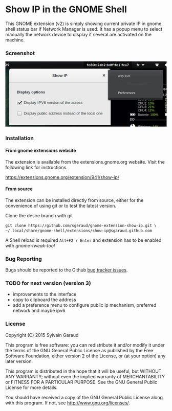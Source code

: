 # Show IP in the GNOME Shell

This GNOME extension (v2) is simply showing current private IP in
gnome shell status bar if Network Manager is used.  It has a popup
menu to select manually the network device to display if several are
activated on the machine.

### Screenshot

![show ip extension on gnome shell](show_ip_screenshot.png?raw=true
 "Show IP gnome extension")

### Installation

#### From gnome extensions website

The extension is available from the
extensions.gnome.org website. Visit the following link for
instructions.

https://extensions.gnome.org/extension/941/show-ip/

#### From source

The extension can be installed directly from source,
either for the convenience of using git or to test the latest version.

Clone the desire branch with git

    git clone https://github.com/sgaraud/gnome-extension-show-ip.git \
    ~/.local/share/gnome-shell/extensions/show-ip@sgaraud.github.com


A Shell reload is required <code>Alt+F2 r Enter</code> and extension
has to be enabled with *gnome-tweak-tool*

### Bug Reporting

Bugs should be reported to the Github [bug tracker
issues](https://github.com/sgaraud/gnome-extension-show-ip/issues).

### TODO for next version (version 3)
  * improvements to the interface
  * copy to clipboard the address
  * add a preference menu to configure public ip mechanism,
    preferred network and maybe ipv6
  
### License

Copyright (C) 2015 Sylvain Garaud

This program is free software: you can redistribute it and/or modify it under the terms of the GNU General Public License as published by the Free Software Foundation, either version 2 of the License, or (at your option) any later version.

This program is distributed in the hope that it will be useful, but WITHOUT ANY WARRANTY; without even the implied warranty of MERCHANTABILITY or FITNESS FOR A PARTICULAR PURPOSE. See the GNU General Public License for more details.

You should have received a copy of the GNU General Public License along with this program. If not, see http://www.gnu.org/licenses/.
